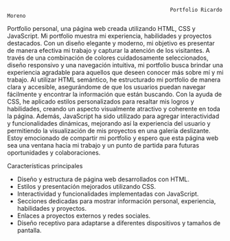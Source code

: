                                                          Portfolio Ricardo Moreno

Portfolio personal, una página web creada utilizando HTML, CSS y JavaScript. Mi portfolio muestra mi experiencia, habilidades y proyectos destacados. 
Con un diseño elegante y moderno, mi objetivo es presentar de manera efectiva mi trabajo y capturar la atención de los visitantes. A través de una combinación
de colores cuidadosamente seleccionados, diseño responsivo y una navegación intuitiva, mi portfolio busca brindar una experiencia agradable para aquellos 
que deseen conocer más sobre mí y mi trabajo. Al utilizar HTML semántico, he estructurado mi portfolio de manera clara y accesible, asegurándome de que los
usuarios puedan navegar fácilmente y encontrar la información que están buscando. Con la ayuda de CSS, he aplicado estilos personalizados para resaltar mis
logros y habilidades, creando un aspecto visualmente atractivo y coherente en toda la página. Además, JavaScript ha sido utilizado para agregar interactividad
y funcionalidades dinámicas, mejorando así la experiencia del usuario y permitiendo la visualización de mis proyectos en una galería deslizante.
Estoy emocionado de compartir mi portfolio y espero que esta página web sea una ventana hacia mi trabajo y un punto de partida para futuras 
oportunidades y colaboraciones.


Características principales

- Diseño y estructura de página web desarrollados con HTML.
- Estilos y presentación mejorados utilizando CSS.
- Interactividad y funcionalidades implementadas con JavaScript.
- Secciones dedicadas para mostrar información personal, experiencia, habilidades y proyectos.
- Enlaces a proyectos externos y redes sociales.
- Diseño receptivo para adaptarse a diferentes dispositivos y tamaños de pantalla.
